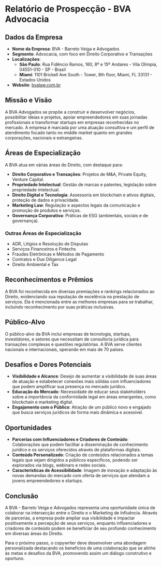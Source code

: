 # Relatório de Prospecção - BVA Advocacia

## Dados da Empresa
- **Nome da Empresa**: BVA - Barreto Veiga e Advogados
- **Segmento**: Advocacia, com foco em Direito Corporativo e Transações
- **Localizações**: 
  - **São Paulo**: Rua Fidêncio Ramos, 160, 8º e 15º Andares - Vila Olímpia, 04551-010 - SP - Brasil
  - **Miami**: 1101 Brickell Ave South - Tower, 8th floor, Miami, FL 33131 - Estados Unidos
- **Website**: [bvalaw.com.br](http://www.bvalaw.com.br)

## Missão e Visão
A BVA Advogados se propõe a construir e desenvolver negócios, possibilitar ideias e projetos, apoiar empreendedores em suas jornadas profissionais e transformar startups em empresas reconhecidas no mercado. A empresa é marcada por uma atuação consultiva e um perfil de atendimento focado tanto no middle market quanto em grandes corporações, nacionais e estrangeiras.

## Áreas de Especialização
A BVA atua em várias áreas do Direito, com destaque para:
- **Direito Corporativo e Transações**: Projetos de M&A, Private Equity, Venture Capital.
- **Propriedade Intelectual**: Gestão de marcas e patentes, legislação sobre propriedade intelectual.
- **Direito Digital e Tecnologia**: Assessoria em blockchain e ativos digitais, proteção de dados e privacidade.
- **Marketing Law**: Regulação e aspectos legais da comunicação e promoção de produtos e serviços.
- **Governança Corporativa**: Práticas de ESG (ambientais, sociais e de governança).

### Outras Áreas de Especialização
- ADR, Litígios e Resolução de Disputas
- Serviços Financeiros e Fintechs
- Fraudes Eletrônicas e Métodos de Pagamento
- Contratos e Due Diligence Legal
- Direito Ambiental e Tax

## Reconhecimentos e Prêmios
A BVA foi reconhecida em diversas premiações e rankings relacionados ao Direito, evidenciando sua reputação de excelência na prestação de serviços. Ela é mencionada entre as melhores empresas para se trabalhar, incluindo reconhecimento por suas práticas inclusivas.

## Público-Alvo
O público-alvo da BVA inclui empresas de tecnologia, startups, investidores, e setores que necessitam de consultoria jurídica para transações complexas e questões regulatórias. A BVA serve clientes nacionais e internacionais, operando em mais de 70 países.

## Desafios e Dores Potenciais
- **Visibilidade e Alcance**: Desejo de aumentar a visibilidade de suas áreas de atuação e estabelecer conexões mais sólidas com influenciadores que podem amplificar sua presença no mercado jurídico.
- **Educação do Mercado**: Necessidade de educar seus stakeholders sobre a importância da conformidade legal em áreas emergentes, como blockchain e marketing digital.
- **Engajamento com o Público**: Atração de um público novo e engajado que busca serviços jurídicos de forma mais dinâmica e acessível.

## Oportunidades
- **Parcerias com Influenciadores e Criadores de Conteúdo**: Colaborações que podem facilitar a disseminação de conhecimento jurídico e os serviços oferecidos através de plataformas digitais.
- **Conteúdo Personalizado**: Criação de conteúdos relacionados a temas legais que sejam dirigidos a públicos específicos, podendo ser explorados via blogs, webinars e redes sociais.
- **Características de Acessibilidade**: Imagem de inovação e adaptação às novas demandas do mercado com oferta de serviços que atendam a jovens empreendedores e startups.

## Conclusão
A BVA - Barreto Veiga e Advogados representa uma oportunidade única de colaborar na intersecção entre o Direito e o Marketing de Influência. Através de parcerias, a empresa pode ampliar sua visibilidade e impactar positivamente a percepção de seus serviços, enquanto influenciadores e criadores de conteúdo podem se beneficiar de seu profundo conhecimento em diversas áreas do Direito.

Para o próximo passo, o copywriter deve desenvolver uma abordagem personalizada destacando os benefícios de uma colaboração que se alinhe às metas e desafios da BVA, promovendo assim um diálogo construtivo e oportuno.